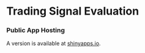 # Trading Signal Evaluation

### Public App Hosting

A version is available at [shinyapps.io](https://kbakh.shinyapps.io/AnalyzingPredictions3/).


